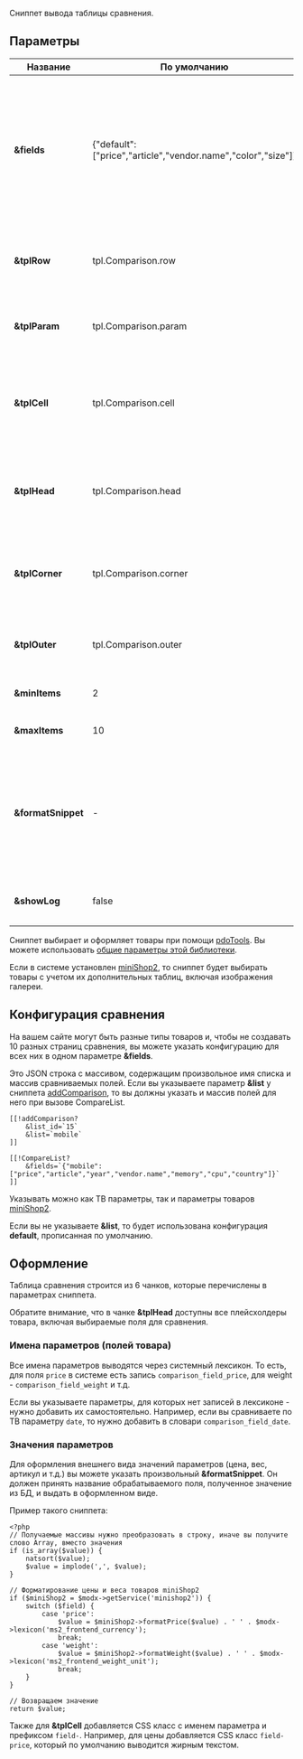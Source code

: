 Сниппет вывода таблицы сравнения.

## Параметры

Название			| По умолчанию													| Описание
--------------------|---------------------------------------------------------------|--------------------------------------------------------
**&fields**			| {"default":["price","article","vendor.name","color","size"]}	| JSON строка с массивом конфигурации списков сравнения. Ключ - это имя параметра, указанного в параметре **&list** сниппета [addComparison][1], а значения - массив сравниваемых полей товара.
**&tplRow**			| tpl.Comparison.row		| Чанк с одной строкой таблицы сравнения товаров. Плейсхолдеры [[+cells]] и [[+same]].
**&tplParam**		| tpl.Comparison.param		| Чанк с именем параметра товара. Плейсхолдеры [[+param]] и [[+row_idx]].
**&tplCell**		| tpl.Comparison.cell		| Ячейка таблицы сравнения с одним значением параметра товара. Плейсхолдеры tpl.Comparison.cell, [[+classes]] и [[+cell_idx]].
**&tplHead**		| tpl.Comparison.head		| Ячейка заголовка товара в таблице сравнения. Здесь можно использовать все плейсхолдеры товара.
**&tplCorner**		| tpl.Comparison.corner		| Угловая ячейка таблицы, со ссылками на переключение параметров сравнения. Плейсхолдеров нет.
**&tplOuter**		| tpl.Comparison.outer		| Чанк-обёртка таблицы сравнения. Плейсхолдеры [[+head]] и [[+rows]].
**&minItems**		| 2							| Минимальное количество товаров для сравнения.
**&maxItems**		| 10						| Максимальное количество товаров для сравнения.
**&formatSnippet**	| -							| Произвольный сниппет для оформления значения параметра товара. Получает имя поля "$field" и его значение "$value". Должен вернуть отформатированную строку "$value".
**&showLog**		| false						| Вывести администратору подробный лог работы сниппета.

Сниппет выбирает и оформляет товары при помощи [pdoTools][1]. Вы можете использовать [общие параметры этой библиотеки][2].

Если в системе установлен [miniShop2][3], то сниппет будет выбирать товары с учетом их дополнительных таблиц, включая изображения галереи.

## Конфигурация сравнения

На вашем сайте могут быть разные типы товаров и, чтобы не создавать 10 разных страниц сравнения, вы можете указать конфигурацию для всех них в одном параметре **&fields**.

Это JSON строка с массивом, содержащим произвольное имя списка и массив сравниваемых полей.
Если вы указываете параметр **&list** у сниппета [addComparison][4], то вы должны указать и массив полей для него при вызове CompareList.
```
[[!addComparison?
	&list_id=`15`
	&list=`mobile`
]]

[[!CompareList?
	&fields=`{"mobile":["price","article","year","vendor.name","memory","cpu","country"]}`
]]
```
Указывать можно как ТВ параметры, так и параметры товаров [miniShop2][3].

Если вы не указываете **&list**, то будет использована конфигурация **default**, прописанная по умолчанию.

## Оформление

Таблица сравнения строится из 6 чанков, которые перечислены в параметрах сниппета.

Обратите внимание, что в чанке **&tplHead** доступны все плейсхолдеры товара, включая выбираемые поля для сравнения.

### Имена параметров (полей товара)

Все имена параметров выводятся через системный лексикон. То есть, для поля `price` в системе есть запись `comparison_field_price`, для weight - `comparison_field_weight` и т.д.

Если вы указываете параметры, для которых нет записей в лексиконе - нужно добавить их самостоятельно.
Например, если вы сравниваете по ТВ параметру `date`, то нужно добавить в словари `comparison_field_date`.

### Значения параметров

Для оформления внешнего вида значений параметров (цена, вес, артикул и т.д.) вы можете указать произвольный **&formatSnippet**.
Он должен принять название обрабатываемого поля, полученное значение из БД, и выдать в оформленном виде.

Пример такого сниппета:
```
<?php
// Получаемые массивы нужно преобразовать в строку, иначе вы получите слово Array, вместо значения
if (is_array($value)) {
	natsort($value);
	$value = implode(',', $value);
}

// Форматирование цены и веса товаров miniShop2
if ($miniShop2 = $modx->getService('minishop2')) {
	switch ($field) {
		case 'price':
			$value = $miniShop2->formatPrice($value) . ' ' . $modx->lexicon('ms2_frontend_currency');
			break;
		case 'weight':
			$value = $miniShop2->formatWeight($value) . ' ' . $modx->lexicon('ms2_frontend_weight_unit');
			break;
	}
}

// Возвращаем значение
return $value;
```

Также для **&tplCell** добавляется CSS класс с именем параметра и префиксом `field-`.
Например, для цены добавляется CSS класс `field-price`, который по умолчанию выводится жирным текстом.

[1]: /ru/01_Компоненты/01_pdoTools/
[2]: /ru/01_Компоненты/01_pdoTools/04_Общие_параметры.md
[3]: /ru/01_Компоненты/02_miniShop2/
[4]: /ru/01_Компоненты/12_Comparison/01_addComparison.md
